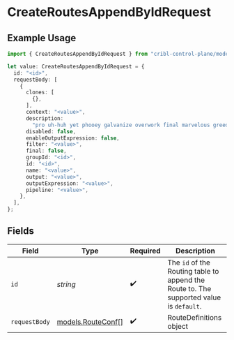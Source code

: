 # CreateRoutesAppendByIdRequest

## Example Usage

```typescript
import { CreateRoutesAppendByIdRequest } from "cribl-control-plane/models/operations";

let value: CreateRoutesAppendByIdRequest = {
  id: "<id>",
  requestBody: [
    {
      clones: [
        {},
      ],
      context: "<value>",
      description:
        "pro uh-huh yet phooey galvanize overwork final marvelous greedy opera",
      disabled: false,
      enableOutputExpression: false,
      filter: "<value>",
      final: false,
      groupId: "<id>",
      id: "<id>",
      name: "<value>",
      output: "<value>",
      outputExpression: "<value>",
      pipeline: "<value>",
    },
  ],
};
```

## Fields

| Field                                                                                                         | Type                                                                                                          | Required                                                                                                      | Description                                                                                                   |
| ------------------------------------------------------------------------------------------------------------- | ------------------------------------------------------------------------------------------------------------- | ------------------------------------------------------------------------------------------------------------- | ------------------------------------------------------------------------------------------------------------- |
| `id`                                                                                                          | *string*                                                                                                      | :heavy_check_mark:                                                                                            | The <code>id</code> of the Routing table to append the Route to. The supported value is <code>default</code>. |
| `requestBody`                                                                                                 | [models.RouteConf](../../models/routeconf.md)[]                                                               | :heavy_check_mark:                                                                                            | RouteDefinitions object                                                                                       |